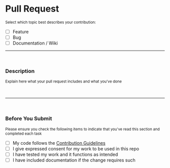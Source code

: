 <!--

    Pull Request

    Ensure you read all of the sections carefully. Failure to fill this form out will result in your pull request being closed.

    This text will remain hidden when you submit your pull request.

    For your pull request title, use the format:
        [BUG]:      Brief title of the bug being fixed
        [FEATURE]:  Brief title of the feature being added
        [DOCS]:     Brief title of the feature being added

    Failure to follow the above title format will result in your PR being ignored.

-->

# Pull Request
<small>Select which topic best describes your contribution:</small>

- [ ] Feature
- [ ] Bug
- [ ] Documentation / Wiki

---

<!---------------------------------------------------------------------->
<br />
<!---------------------------------------------------------------------->


### Description
<small>Explain here what your pull request includes and what you've done</small>


<!---------------------------------------------------------------------->
<br />

---

<br />
<!---------------------------------------------------------------------->

### Before You Submit
<small>Please ensure you check the following items to indicate that you've read this section and completed each task</small>

- [ ] My code follows the [Contribution Guidelines](https://github.com/Aetherinox/monkeysphere/blob/main/CONTRIBUTING.md)
- [ ] I give expressed consent for my work to be used in this repo
- [ ] I have tested my work and it functions as intended
- [ ] I have included documentation if the change requires such
